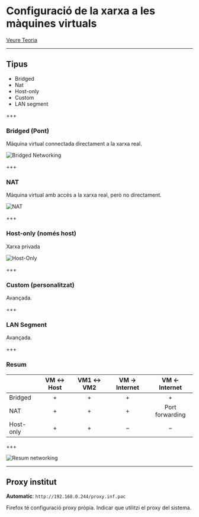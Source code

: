Configuració de la xarxa a les màquines virtuals
================================================

[Veure Teoria](https://jrodr236.github.io/SOM/XarxaMaquinesVirtuals.html)

---


Tipus
-----

- Bridged
- Nat
- Host-only
- Custom
- LAN segment

+++


### Bridged (Pont)

Màquina virtual connectada directament a la xarxa real.

![Bridged Networking](https://pubs.vmware.com/workstation-9/topic/com.vmware.ws.using.doc/GUID-8AB8E6E2-E16F-4E60-8421-669C96E6BF38-high.png)

+++

### NAT

Màquina virtual amb accés a la xarxa real, però no directament.

![NAT](https://pubs.vmware.com/workstation-9/topic/com.vmware.ws.using.doc/GUID-4C1FE8E1-9C52-4A43-9C36-97AEC38C737B-high.png)

+++

### Host-only (només host)

Xarxa privada

![Host-Only](https://pubs.vmware.com/workstation-9/topic/com.vmware.ws.using.doc/GUID-B8B0D851-3DF2-4999-AE86-9059AE017A9C-high.png)

+++

### Custom (personalitzat)

Avançada.

+++

### LAN Segment

Avançada.

+++

### Resum


&nbsp;|VM ↔ Host|VM1 ↔ VM2|VM → Internet|VM ← Internet
---------|:---------:|:-------------:|:-------------:|:-----:
Bridged|+|	+|	+|	+
NAT|	+|	+|	+|	Port forwarding
Host-only|+|+|–|–

+++

![Resum networking](https://img-16.ccm2.net/8emiYyGU-cMoBjDSxzM8hA0QZ0g=/ee98a57cbb9e4db08a5e4dbd86c078c6/ccm-faq/0-xOzTOwr6-untitled-s-.png)

---

Proxy institut
---------------------

**Automatic**: `http://192.168.0.244/proxy.inf.pac`

Firefox té configuració proxy pròpia. Indicar que utilitzi el proxy del sistema.